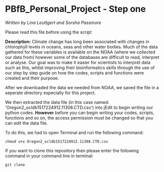 # PBfB_Personal_Project - Step one
*Written by Lina Leuttgert and Sorsha Passmore*

Please read this file before using the script

**Description:**
Climate change has long been associated with changes in chlorophyll levels in oceans, seas and other water bodies. Much of the data gathered for these variables is available on the NOAA (where we collected our data from) however some of the databases are difficult to read, interpret or analyse. Our goal was to make it easier for scientists to interpret data such as this, whilst improving their bioinformatics skills through the use of our step by step guide on how the codes, scripts and functions were created and their purpose. 

After we downloaded the data we needed from NOAA, we saved the file in a seperate directory especially for this project. 

We then extracted the data file (in this case named: 'Oregon2_ocldb1517224912.11308.CTD.csv') into jEdit to begin writing our python codes. **However** before you can begin writing your codes, scripts, functions and so on, the access permission must be changed so that you can edit the data file.

To do this, we had to open Terminal and run the following command:
```
chmod u+x Oregon2_ocldb1517224912.11308.CTD.csv
```

If you want to clone this repository then please enter the following command in your command line in terminal: 
```
git clone 
